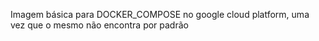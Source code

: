 Imagem básica para DOCKER_COMPOSE no google cloud platform, uma vez que o mesmo não encontra por padrão
